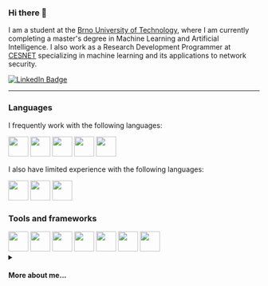### Hi there 👋

I am a student at the [Brno University of Technology](https://www.fit.vut.cz/.cs), where I am currently completing a master's degree in Machine Learning and Artificial Intelligence. I also work as a Research Development Programmer at [CESNET](https://www.cesnet.cz) specializing in machine learning and its applications to network security.

<div id="badges">
  <a href="https://www.linkedin.com/in/lukashejcman/">
    <img src="https://img.shields.io/badge/LinkedIn-blue?style=for-the-badge&logo=linkedin&logoColor=white" alt="LinkedIn Badge"/>
  </a>
</div>

---

### Languages

I frequently work with the following languages:

<div>
    <img src="https://cdn.jsdelivr.net/gh/devicons/devicon/icons/c/c-plain.svg" width=40/>
    <img src="https://cdn.jsdelivr.net/gh/devicons/devicon/icons/python/python-original.svg" width=40/>
    <img src="https://cdn.jsdelivr.net/gh/devicons/devicon/icons/go/go-original.svg" width=40/>
    <img src="https://cdn.jsdelivr.net/gh/devicons/devicon/icons/godot/godot-original.svg" width=40/>
    <img src="https://cdn.jsdelivr.net/gh/devicons/devicon/icons/latex/latex-original.svg" width=40/>
</div>

I also have limited experience with the following languages:

<div>
    <img src="https://cdn.jsdelivr.net/gh/devicons/devicon/icons/cplusplus/cplusplus-original.svg" width=40/>
    <img src="https://cdn.jsdelivr.net/gh/devicons/devicon/icons/bash/bash-original.svg" width=40/>
    <img src="https://cdn.jsdelivr.net/gh/devicons/devicon/icons/haskell/haskell-plain.svg" width=40/>
</div>

### Tools and frameworks
<div>
    <img src="https://cdn.jsdelivr.net/gh/devicons/devicon/icons/git/git-original.svg" width=40/>
    <img src="https://cdn.jsdelivr.net/gh/devicons/devicon/icons/docker/docker-original.svg" width=40/>
    <img src="https://cdn.jsdelivr.net/gh/devicons/devicon/icons/flask/flask-original.svg" width=40/>
    <img src="https://cdn.jsdelivr.net/gh/devicons/devicon/icons/sqlite/sqlite-original.svg" width=40/>
    <img src="https://cdn.jsdelivr.net/gh/devicons/devicon/icons/ansible/ansible-original.svg" width=40/>
    <img src="https://cdn.jsdelivr.net/gh/devicons/devicon/icons/vagrant/vagrant-original.svg" width=40/>
    <img src="https://cdn.jsdelivr.net/gh/devicons/devicon/icons/pytorch/pytorch-original.svg" width=40/>
</div>

<details>
<summary><h4>More about me...</h4></summary>

### My Bachelor'r thesis 📘
[Fingerprinting and Identification of TLS Connections](https://www.fit.vut.cz/study/thesis/23922/.en)

</details>

<!--
**hejcman/hejcman** is a ✨ _special_ ✨ repository because its `README.md` (this file) appears on your GitHub profile.

Here are some ideas to get you started:

- 🔭 I’m currently working on ...
- 🌱 I’m currently learning ...
- 👯 I’m looking to collaborate on ...
- 🤔 I’m looking for help with ...
- 💬 Ask me about ...
- 📫 How to reach me
- 😄 Pronouns: ...
- ⚡ Fun fact: ...
-->
